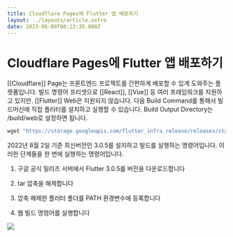 ```yaml
---
title: Cloudflare Pages에 Flutter 앱 배포하기
layout: ../layouts/article.astro
date: 2023-06-09T00:13:35.808Z
---
```


# Cloudflare Pages에 Flutter 앱 배포하기

[[Cloudflare]] Page는 프론트엔드 프로젝트를 간편하게 배포할 수 있게 도와주는 플랫폼입니다. 빌드 명령어 프리셋으로 [[React]], [[Vue]] 등 여러 프레임워크를 지원하고 있지만. [[Flutter]] Web은 지원되지 않습니다. 다음 Build Command를 통해서 빌드머신에 직접 플러터를 설치하고 실행할 수 있습니다. Build Output Directory는 /build/web로 설정하면 됩니다.

```javascript
wget "https://storage.googleapis.com/flutter_infra_release/releases/stable/linux/flutter_linux_3.0.5-stable.tar.xz" && tar -xf ./flutter_linux_3.0.5-stable.tar.xz && export PATH="$PATH:`pwd`/flutter/bin" && flutter build web --release
```

2022년 8월 2일 기준 최신버전인 3.0.5를 설치하고 빌드를 실행하는 명령어입니다. 이러한 단계들을 한 번에 실행하는 명령어입니다.

1. 구글 공식 릴리즈 서버에서 Flutter 3.0.5를 버전을 다운로드합니다

2. tar 압축을 해제합니다

3. 압축 해제한 플러터 폴더를 PATH 환경변수에 등록합니다

4. 웹 빌드 명령어를 실행합니다

![](../images/8c19ce84-f941-4518-8017-b496ca30618a.png)
